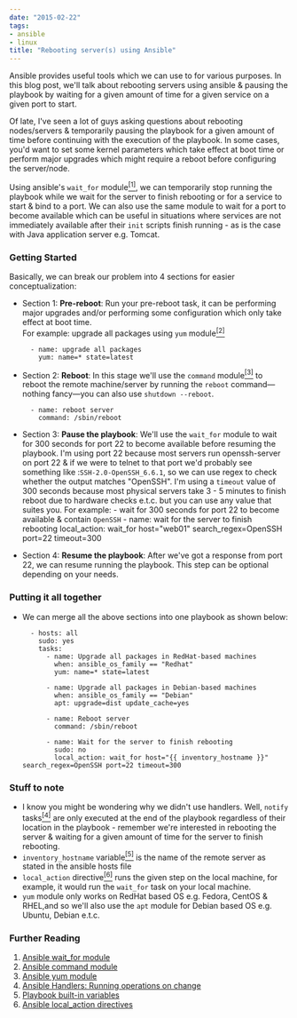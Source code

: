 ```yaml
---
date: "2015-02-22"
tags:
- ansible
- linux
title: "Rebooting server(s) using Ansible"
---
```


Ansible provides useful tools which we can use to for various purposes. In this blog post, we'll talk about rebooting servers using ansible & pausing the playbook by waiting for a given amount of time for a given service on a given port to start.
<!--more-->

Of late, I've seen a lot of guys asking questions about rebooting nodes/servers & temporarily pausing the playbook for a given amount of time before continuing with the execution of the playbook. In some cases, you'd want to set some kernel parameters which take effect at boot time or perform major upgrades which might require a reboot before configuring the server/node.

Using ansible's `wait_for` module[<sup>[1]</sup>](http://docs.ansible.com/wait_for_module.html), we can temporarily stop running the playbook while we wait for the server to finish rebooting or for a service to start & bind to a port. We can also use the same module to wait for a port to become available which can be useful in situations where services are not immediately available after their `init` scripts finish running - as is the case with Java application server e.g. Tomcat.

### Getting Started

Basically, we can break our problem into 4 sections for easier conceptualization:

- Section 1: **Pre-reboot**: Run your pre-reboot task, it can be performing major upgrades and/or performing some configuration which only take effect at boot time.<br/>
For example: upgrade all packages using `yum` module[<sup>[2]</sup>](http://docs.ansible.com/yum_module.html)

        - name: upgrade all packages
          yum: name=* state=latest

- Section 2: **Reboot**: In this stage we'll use the `command` module[<sup>[3]</sup>](http://docs.ansible.com/command_module.html)
to reboot the remote machine/server by running the `reboot` command—nothing fancy—you can also use `shutdown --reboot`.

        - name: reboot server
          command: /sbin/reboot

- Section 3: **Pause the playbook**: We'll use the `wait_for` module to wait for 300 seconds for port 22 to become available before resuming the playbook. I'm using port 22 because most servers run openssh-server on port 22 & if we were to telnet to that port we'd probably see something like :`SSH-2.0-OpenSSH_6.6.1`, so we can use regex to check whether the output matches "OpenSSH". I'm using a `timeout` value of 300 seconds because most physical servers take 3 - 5 minutes to finish reboot due to hardware checks e.t.c. but you can use any value that suites you.
For example: - wait for 300 seconds for port 22 to become available & contain
`OpenSSH`
        - name: wait for the server to finish rebooting
          local_action: wait_for host="web01" search_regex=OpenSSH port=22 timeout=300

- Section 4: **Resume the playbook**: After we've got a response from port 22, we can resume running the playbook. This step can be optional depending on your needs.


### Putting it all together

- We can merge all the above sections into one playbook as shown below:

        - hosts: all
          sudo: yes
          tasks:
            - name: Upgrade all packages in RedHat-based machines
              when: ansible_os_family == "Redhat"
              yum: name=* state=latest

            - name: Upgrade all packages in Debian-based machines
              when: ansible_os_family == "Debian"
              apt: upgrade=dist update_cache=yes

            - name: Reboot server
              command: /sbin/reboot

            - name: Wait for the server to finish rebooting
              sudo: no
              local_action: wait_for host="{{ inventory_hostname }}" search_regex=OpenSSH port=22 timeout=300

### Stuff to note

- I know you might be wondering why we didn't use handlers. Well, `notify` tasks[<sup>[4]</sup>](http://docs.ansible.com/playbooks_intro.html#handlers-running-operations-on-change) are only executed at the end of the playbook regardless of their location in the
playbook - remember we're interested in rebooting the server & waiting for a given amount of time for the server to finish rebooting.
- `inventory_hostname` variable[<sup>[5]</sup>](http://docs.ansible.com/playbooks_variables.html#magic-variables-and-how-to-access-information-about-other-hosts) is the name of the remote server as stated in the ansible hosts file
- `local_action` directive[<sup>[6]</sup>](http://docs.ansible.com/glossary.html#local-action) runs the given step on the local machine, for example, it would run the `wait_for` task on your local machine.
- `yum` module only works on RedHat based OS e.g. Fedora, CentOS & RHEL,and so we'll also use the `apt` module for Debian based OS e.g. Ubuntu, Debian e.t.c.


### Further Reading

1. [Ansible wait_for module](http://docs.ansible.com/wait_for_module.html)
2. [Ansible command module](http://docs.ansible.com/command_module.html)
3. [Ansible yum module](http://docs.ansible.com/yum_module.html)
3. [Ansible Handlers: Running operations on change](http://docs.ansible.com/playbooks_intro.html#handlers-running-operations-on-change)
4. [Playbook built-in variables](http://docs.ansible.com/playbooks_variables.html#magic-variables-and-how-to-access-information-about-other-hosts)
5. [Ansible local_action directives](http://docs.ansible.com/glossary.html#local-action)
